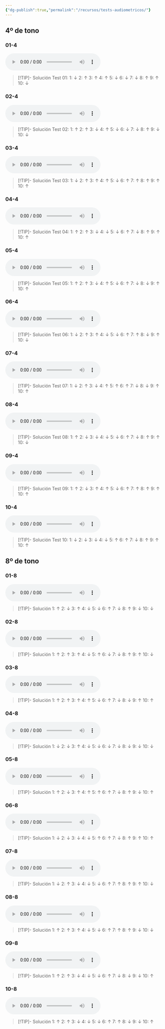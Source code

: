 ```yaml
---
{"dg-publish":true,"permalink":"/recursos/tests-audiometricos/"}
---
```


## 4º de tono

### 01-4

<audio src="https://docs.google.com/uc?export=download&id=1vLpU3DkD4aC0Ot4Akwim1S7-fihd3ZvT" controls></audio>

> [!TIP]- Solución
>Test 01: 1: ↓   2: ↑    3: ↑    4: ↑    5: ↓    6: ↓    7: ↓    8: ↑    9: ↑    10: ↓


### 02-4

<audio src="https://docs.google.com/uc?export=download&id=1KQrbNxpI0SJ6B_Iias-xvp4DX2OPy-N-" controls></audio>

> [!TIP]- Solución
>Test 02: 1: ↑   2: ↑    3: ↓    4: ↑    5: ↓    6: ↓    7: ↓    8: ↑    9: ↓    10: ↓

### 03-4

<audio src="https://docs.google.com/uc?export=download&id=1gkiLNl_uxPLN5cgorf0X92OKzX0IzyyQ" controls></audio>

> [!TIP]- Solución
>Test 03: 1: ↓   2: ↑    3: ↑    4: ↑    5: ↓    6: ↑    7: ↑    8: ↑    9: ↑    10: ↑

### 04-4

<audio src="https://docs.google.com/uc?export=download&id=1dFwbvc--TaXzwc5jCbmqUCLcaz5sglmA" controls></audio>

> [!TIP]- Solución
>Test 04: 1: ↑   2: ↑    3: ↓    4: ↓    5: ↓    6: ↑    7: ↓    8: ↑    9: ↑    10: ↑

### 05-4

<audio src="https://docs.google.com/uc?export=download&id=1-kJZQk2GHIyo1-MRMEvMlsLdSaWoJfYV" controls></audio>

> [!TIP]- Solución
>Test 05: 1: ↑   2: ↑    3: ↓    4: ↑    5: ↓    6: ↑    7: ↓    8: ↓    9: ↑    10: ↑

### 06-4

<audio src="https://docs.google.com/uc?export=download&id=1zvzEIyXAStFHsbYEz_6nHExEx_RCKHyK" controls></audio>

> [!TIP]- Solución
>Test 06: 1: ↓   2: ↑    3: ↑    4: ↓    5: ↓    6: ↑    7: ↑    8: ↓    9: ↑    10: ↓

### 07-4

<audio src="https://docs.google.com/uc?export=download&id=1OW7J7Tt6aa3aBE-MiLeNGitk1FKC4icG" controls></audio>

> [!TIP]- Solución
>Test 07: 1: ↓   2: ↑    3: ↓    4: ↑    5: ↑    6: ↑    7: ↓    8: ↓    9: ↑    10: ↑

### 08-4

<audio src="https://docs.google.com/uc?export=download&id=1vYPKztuECTalXeiZjpRVcr99HADsF0U3" controls></audio>

> [!TIP]- Solución
>Test 08: 1: ↑   2: ↓    3: ↓    4: ↓    5: ↓    6: ↑    7: ↓    8: ↑    9: ↑    10: ↓

### 09-4

<audio src="https://docs.google.com/uc?export=download&id=1lK7-U6bIUJyztyDpb6-Qx8VFWyePFAqP" controls></audio>

> [!TIP]- Solución
>Test 09: 1: ↑   2: ↓    3: ↑    4: ↑    5: ↓    6: ↑    7: ↑    8: ↑    9: ↑    10: ↑

### 10-4

<audio src="https://docs.google.com/uc?export=download&id=1z9TbDPClX9teRCFSwTSQZ6Flpln75nqB" controls></audio>

> [!TIP]- Solución
>Test 10: 1: ↓   2: ↓    3: ↓    4: ↓    5: ↑    6: ↑    7: ↓    8: ↑    9: ↑    10: ↑

## 8º de tono

### 01-8

<audio src="https://docs.google.com/uc?export=download&id=15lJ0Z6P09c4PpAg6_FamqUnzCNrpInbP" controls></audio>

> [!TIP]- Solución
>  1: ↑    2: ↓    3: ↑    4: ↓    5: ↓    6: ↑    7: ↓    8: ↑    9: ↓    10: ↓  

### 02-8

<audio src="https://docs.google.com/uc?export=download&id=1b33NRCPTUVfS92q6jXhKjmCYHUrB9CgJ" controls></audio>

> [!TIP]- Solución
>1: ↑    2: ↑    3: ↑    4: ↓    5: ↑    6: ↓    7: ↓    8: ↑    9: ↑    10: ↓ 

### 03-8

<audio src="https://docs.google.com/uc?export=download&id=1cRvPhsZkQZh1FZZfY6BFwespOa-7EQlT" controls></audio>

> [!TIP]- Solución
>1: ↑    2: ↑    3: ↑    4: ↑    5: ↓    6: ↑    7: ↓    8: ↓    9: ↑    10: ↑ 

### 04-8

<audio src="https://docs.google.com/uc?export=download&id=1Eh6Y5_0QBj9UX3EMMSpzc904FDJ6sc6i" controls></audio>

> [!TIP]- Solución
>1: ↓    2: ↓    3: ↑    4: ↓    5: ↓    6: ↓    7: ↓    8: ↓    9: ↓    10: ↓ 


### 05-8

<audio src="https://docs.google.com/uc?export=download&id=1ulaK2LXHEKHewgJC8JYgsTdSZbWIAFPX" controls></audio>

> [!TIP]- Solución
>1: ↑    2: ↓    3: ↑    4: ↑    5: ↑    6: ↑    7: ↓    8: ↑    9: ↓    10: ↑ 

### 06-8

<audio src="https://docs.google.com/uc?export=download&id=1tK5OB8PiAFNZS2hYFu8jdtVNPaAnfvnR" controls></audio>

> [!TIP]- Solución
> 1: ↓    2: ↓    3: ↓    4: ↓    5: ↑    6: ↑    7: ↓    8: ↑    9: ↑    10: ↑ 

### 07-8

<audio src="https://docs.google.com/uc?export=download&id=1UUPhMe9GxBYoCl6-kYI5qnj_B0tOFkYI" controls></audio>

> [!TIP]- Solución
>1: ↓    2: ↑    3: ↓    4: ↓    5: ↓    6: ↑    7: ↑    8: ↑    9: ↑    10: ↓ 

### 08-8

<audio src="https://docs.google.com/uc?export=download&id=16Q3jbjpR1JYO8Izcbbyao5yK6z46CM4Y" controls></audio>

> [!TIP]- Solución
>1: ↑    2: ↑    3: ↑    4: ↓    5: ↓    6: ↑    7: ↑    8: ↑    9: ↓    10: ↓ 

### 09-8

<audio src="https://docs.google.com/uc?export=download&id=1EcMq81miGp2Q3fli6kAbW7q7rP_vJ0yn" controls></audio>

> [!TIP]- Solución
>1: ↑    2: ↑    3: ↓    4: ↓    5: ↓    6: ↑    7: ↓    8: ↓    9: ↓    10: ↑ 

### 10-8

<audio src="https://docs.google.com/uc?export=download&id=1SsHj-TWYcV8usj4M7gonGQ8HJ2_rnvum" controls></audio>

> [!TIP]- Solución
>1: ↑    2: ↑    3: ↓    4: ↓    5: ↓    6: ↑    7: ↑    8: ↓    9: ↓    10: ↑